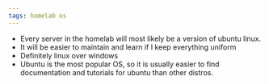 ```yaml
---
tags: homelab os
---
```


* Every server in the homelab will most likely be a version of ubuntu linux.
* It will be easier to maintain and learn if I keep everything uniform
* Definitely linux over windows
* Ubuntu is the most popular OS, so it is usually easier to find documentation and tutorials for ubuntu than other distros.
